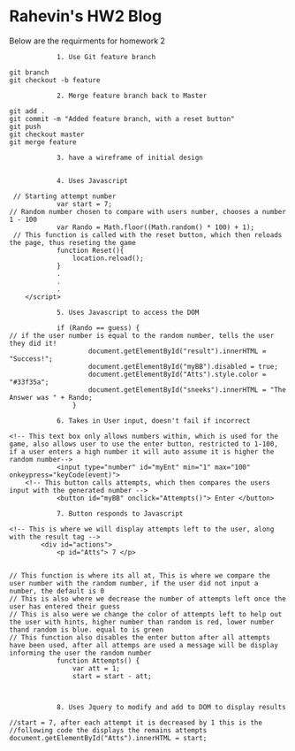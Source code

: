 # Rahevin's HW2 Blog 

Below are the requirments for homework 2

                1. Use Git feature branch
```
git branch
git checkout -b feature
```


                2. Merge feature branch back to Master
```
git add .
git commit -m "Added feature branch, with a reset button"
git push
git checkout master
git merge feature
```


                3. have a wireframe of initial design
```

```

                4. Uses Javascript
``` <script>
 // Starting attempt number
            var start = 7;
// Random number chosen to compare with users number, chooses a number 1 - 100
            var Rando = Math.floor((Math.random() * 100) + 1);
 // This function is called with the reset button, which then reloads the page, thus reseting the game
            function Reset(){
                location.reload();
            }
            .
            .
            .
    </script>

```
                5. Uses Javascript to access the DOM
```
            if (Rando == guess) {
// if the user number is equal to the random number, tells the user they did it!
                    document.getElementById("result").innerHTML = "Success!";
                    document.getElementById("myBB").disabled = true;
                    document.getElementById("Atts").style.color = "#33f35a";
                    document.getElementById("sneeks").innerHTML = "The Answer was " + Rando;
                }
```                
                6. Takes in User input, doesn't fail if incorrect
```
<!-- This text box only allows numbers within, which is used for the game, also allows user to use the enter button, restricted to 1-100, if a user enters a high number it will auto assume it is higher the random number-->
            <input type="number" id="myEnt" min="1" max="100" onkeypress="keyCode(event)">
    <!-- This button calls attempts, which then compares the users input with the generated number -->
            <button id="myBB" onclick="Attempts()"> Enter </button>
```
                7. Button responds to Javascript
```
<!-- This is where we will display attempts left to the user, along with the result tag -->
        <div id="actions">
            <p id="Atts"> 7 </p>


// This function is where its all at, This is where we compare the user number with the random number, if the user did not input a number, the default is 0
// This is also where we decrease the number of attempts left once the user has entered their guess
// This is also were we change the color of attempts left to help out the user with hints, higher number than random is red, lower number thand random is blue. equal to is green
// This function also disables the enter button after all attempts have been used, after all attemps are used a message will be display informing the user the random number
            function Attempts() {
                var att = 1;
                start = start - att;

                 
```
                8. Uses Jquery to modify and add to DOM to display results
```
//start = 7, after each attempt it is decreased by 1 this is the 
//following code the displays the remains attempts
document.getElementById("Atts").innerHTML = start;
```